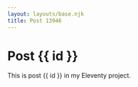 ```yaml
---
layout: layouts/base.njk
title: Post 13946
---
```


# Post {{ id }}

This is post {{ id }} in my Eleventy project.
